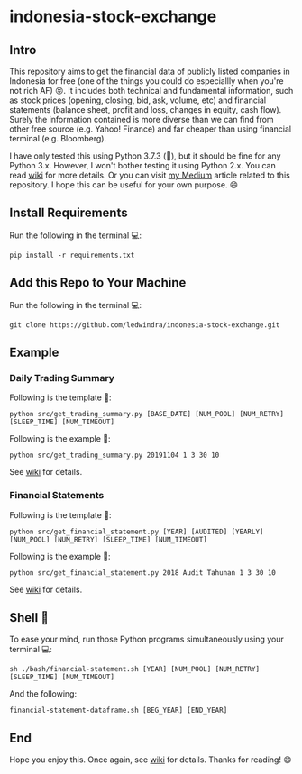 # indonesia-stock-exchange

## Intro

This repository aims to get the financial data of publicly listed companies in Indonesia for free (one of the things you could do especiallly when you're not rich AF) :stuck_out_tongue_closed_eyes:. It includes both technical and fundamental information, such as stock prices (opening, closing, bid, ask, volume, etc) and financial statements (balance sheet, profit and loss, changes in equity, cash flow). Surely the information contained is more diverse than we can find from other free source (e.g. Yahoo! Finance) and far cheaper than using financial terminal (e.g. Bloomberg). 

I have only tested this using Python 3.7.3 (:snake:), but it should be fine for any Python 3.x. However, I won't bother testing it using Python 2.x. You can read [wiki](https://github.com/ledwindra/indonesia-stock-exchange/wiki/How-to-Get-Financial-Data-when-You-are-not-Rich-AF) for more details. Or you can visit [my Medium](https://medium.com/@lukmanedwindra/get-financial-information-from-indonesian-publicly-listed-companies-for-free-74870235f783) article related to this repository. I hope this can be useful for your own purpose. :smile:

## Install Requirements

Run the following in the terminal :computer::

```
pip install -r requirements.txt
```

## Add this Repo to Your Machine

Run the following in the terminal :computer::

```
git clone https://github.com/ledwindra/indonesia-stock-exchange.git
```

## Example

### Daily Trading Summary

Following is the template :snake::
```
python src/get_trading_summary.py [BASE_DATE] [NUM_POOL] [NUM_RETRY] [SLEEP_TIME] [NUM_TIMEOUT]
```

Following is the example :snake::

```
python src/get_trading_summary.py 20191104 1 3 30 10
```

See [wiki](https://github.com/ledwindra/indonesia-stock-exchange/wiki/How-to-Get-Financial-Data-when-You-are-not-Rich-AF) for details.

### Financial Statements

Following is the template :snake::

```
python src/get_financial_statement.py [YEAR] [AUDITED] [YEARLY] [NUM_POOL] [NUM_RETRY] [SLEEP_TIME] [NUM_TIMEOUT]
```

Following is the example :snake::

```
python src/get_financial_statement.py 2018 Audit Tahunan 1 3 30 10
```

See [wiki](https://github.com/ledwindra/indonesia-stock-exchange/wiki/How-to-Get-Financial-Data-when-You-are-not-Rich-AF) for details.

## Shell :shell:

To ease your mind, run those Python programs simultaneously using your terminal :computer::

```
sh ./bash/financial-statement.sh [YEAR] [NUM_POOL] [NUM_RETRY] [SLEEP_TIME] [NUM_TIMEOUT]
```

And the following:

```
financial-statement-dataframe.sh [BEG_YEAR] [END_YEAR]
```

## End
Hope you enjoy this. Once again, see [wiki](https://github.com/ledwindra/indonesia-stock-exchange/wiki/How-to-Get-Financial-Data-when-You-are-not-Rich-AF) for details. Thanks for reading! :smile:
